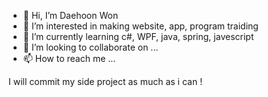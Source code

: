 - 👋 Hi, I’m Daehoon Won
- 👀 I’m interested in making website, app, program traiding
- 🌱 I’m currently learning c#, WPF, java, spring, javescript
- 💞️ I’m looking to collaborate on ...
- 📫 How to reach me ...

I will commit my side project as much as i can !
